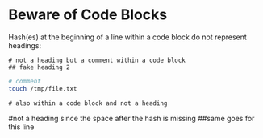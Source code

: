 # Beware of Code Blocks

Hash(es) at the beginning of a line within a code block
do not represent headings:

```
# not a heading but a comment within a code block
## fake heading 2
```

```bash
# comment
touch /tmp/file.txt 
```

~~~
# also within a code block and not a heading 
~~~

#not a heading since the space after the hash is missing
##same goes for this line
